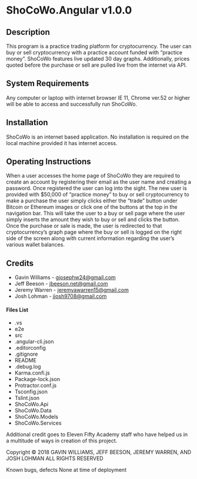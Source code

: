 # ShoCoWo.Angular v1.0.0

## Description
This program is a practice trading platform for cryptocurrency. The user can buy or sell cryptocurrency with a practice account funded with “practice money”. ShoCoWo features live updated 30 day graphs. Additionally, prices quoted before the purchase or sell are pulled live from the internet via API. 

## System Requirements
Any computer or laptop with internet browser IE 11, Chrome ver.52 or higher will be able to access and successfully run ShoCoWo.

## Installation
ShoCoWo is an internet based application. No installation is required on the local machine provided it has internet access. 

## Operating Instructions
When a user accesses the home page of ShoCoWo they are required to create an account by registering their email as the user name and creating a password. Once registered the user can log into the sight. The new user is provided with $50,000 of “practice money” to buy or sell cryptocurrency to make a purchase the user simply clicks either the “trade” button under Bitcoin or Ethereum images or click one of the buttons at the top in the navigation bar. This will take the user to a buy or sell page where the user simply inserts the amount they wish to buy or sell and clicks the button. Once the purchase or sale is made, the user is redirected to that cryptocurrency’s graph page where the buy or sell is logged on the right side of the screen along with current information regarding the user’s various wallet balances. 

## Credits
* Gavin Williams - 	gjosephw24@gmail.com
* Jeff Beeson - jbeeson.net@gmail.com
* Jeremy Warren -	jeremyawarren15@gmail.com
* Josh Lohman -	jjosh9708@gmail.com	

#### Files List
 - .vs
 - e2e
 - src
 - .angular-cli.json
 - .editorconfig
 - .gitignore
 - README
 - .debug.log
 - Karma.confi.js
 - Package-lock.json
 - Protractor.conf.js
 - Tsconfig.json
 - Tslint.json
 - ShoCoWo.Api
 - ShoCoWo.Data
 - ShoCoWo.Models
 - ShoCoWo.Services


Additional credit goes to Eleven Fifty Academy staff who have helped us in a multitude of ways in creation of this project. 

Copyright
© 2018  GAVIN WILLIAMS, JEFF BEESON, JEREMY WARREN, AND JOSH LOHMAN  ALL RIGHTS RESERVED 

Known bugs, defects
None at time of deployment 
